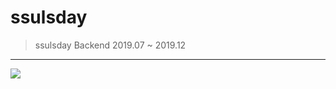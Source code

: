 # ssulsday
> ssulsday Backend
2019.07 ~ 2019.12
------------

<img src ="https://user-images.githubusercontent.com/46700771/87223447-f8462700-c3b7-11ea-9dbb-e7e956f49239.jpeg">
